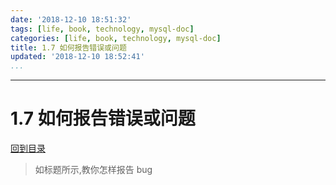 ```yaml
---
date: '2018-12-10 18:51:32'
tags: [life, book, technology, mysql-doc]
categories: [life, book, technology, mysql-doc]
title: 1.7 如何报告错误或问题
updated: '2018-12-10 18:52:41'
...
```

---
# 1.7 如何报告错误或问题
<!-- MarkdownTOC -->

<!-- /MarkdownTOC -->
[回到目录](../index.md)

> 如标题所示,教你怎样报告 bug

